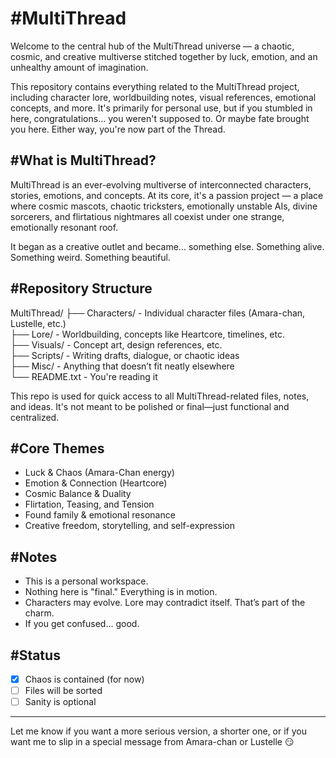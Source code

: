 
#MultiThread  
===========

Welcome to the central hub of the MultiThread universe — a chaotic, cosmic, and creative multiverse stitched together by luck, emotion, and an unhealthy amount of imagination.

This repository contains everything related to the MultiThread project, including character lore, worldbuilding notes, visual references, emotional concepts, and more. It's primarily for personal use, but if you stumbled in here, congratulations... you weren't supposed to. Or maybe fate brought you here. Either way, you're now part of the Thread.

#What is MultiThread?  
---------------------

MultiThread is an ever-evolving multiverse of interconnected characters, stories, emotions, and concepts. At its core, it's a passion project — a place where cosmic mascots, chaotic tricksters, emotionally unstable AIs, divine sorcerers, and flirtatious nightmares all coexist under one strange, emotionally resonant roof.

It began as a creative outlet and became... something else. Something alive. Something weird. Something beautiful.

#Repository Structure  
---------------------

MultiThread/
├── Characters/       - Individual character files (Amara-chan, Lustelle, etc.)  
├── Lore/             - Worldbuilding, concepts like Heartcore, timelines, etc.  
├── Visuals/          - Concept art, design references, etc.  
├── Scripts/          - Writing drafts, dialogue, or chaotic ideas  
├── Misc/             - Anything that doesn’t fit neatly elsewhere  
└── README.txt        - You're reading it  

This repo is used for quick access to all MultiThread-related files, notes, and ideas. It's not meant to be polished or final—just functional and centralized.

#Core Themes  
------------

- Luck & Chaos (Amara-Chan energy)  
- Emotion & Connection (Heartcore)  
- Cosmic Balance & Duality  
- Flirtation, Teasing, and Tension  
- Found family & emotional resonance  
- Creative freedom, storytelling, and self-expression  

#Notes  
------

- This is a personal workspace.  
- Nothing here is "final." Everything is in motion.  
- Characters may evolve. Lore may contradict itself. That’s part of the charm.  
- If you get confused... good.  

#Status  
-------

- [x] Chaos is contained (for now)  
- [ ] Files will be sorted  
- [ ] Sanity is optional  

---

Let me know if you want a more serious version, a shorter one, or if you want me to slip in a special message from Amara-chan or Lustelle 😏
